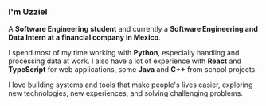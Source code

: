 ### I'm Uzziel

A **Software Engineering student** and currently a **Software Engineering and Data Intern at a financial company in Mexico**.  

I spend most of my time working with **Python**, especially handling and processing data at work. I also have a lot of experience with **React** and **TypeScript** for web applications, some **Java** and **C++** from school projects.  

I love building systems and tools that make people's lives easier, exploring new technologies, new experiences, and solving challenging problems.


